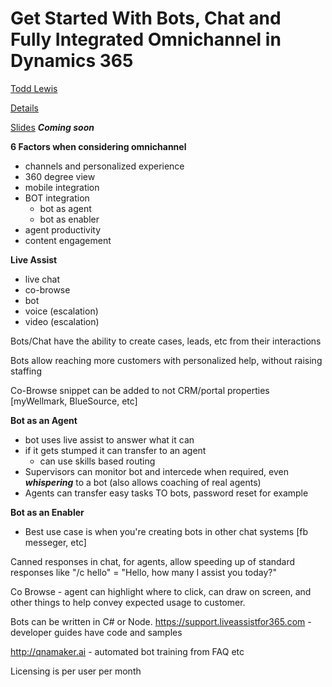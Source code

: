 # Get Started With Bots, Chat and Fully Integrated Omnichannel in Dynamics 365

[Todd Lewis](https://www.eventscribe.com/2019/FOCUS/fsPopup.asp?Mode=presenterInfo&PresenterID=597201&embedded=false)

[Details](https://www.eventscribe.com/2019/FOCUS/fsPopup.asp?embedded=true&Mode=presInfo&PresentationID=502664)

[Slides]()  ***Coming soon***

**6 Factors when considering omnichannel**
- channels and personalized experience
- 360 degree view
- mobile integration
- BOT integration
  - bot as agent
  - bot as enabler
- agent productivity
- content engagement

**Live Assist**
- live chat
- co-browse
- bot
- voice (escalation)
- video (escalation)

Bots/Chat have the ability to create cases, leads, etc from their interactions

Bots allow reaching more customers with personalized help, without raising staffing

Co-Browse snippet can be added to not CRM/portal properties [myWellmark, BlueSource, etc]

**Bot as an Agent**
- bot uses live assist to answer what it can
- if it gets stumped it can transfer to an agent
  - can use skills based routing 
- Supervisors can monitor bot and intercede when required, even ***whispering*** to a bot (also allows coaching of real agents)
- Agents can transfer easy tasks TO bots, password reset for example

**Bot as an Enabler**
- Best use case is when you're creating bots in other chat systems [fb messeger, etc]


Canned responses in chat, for agents, allow speeding up of standard responses like "/c hello" = "Hello, how many I assist you today?"

Co Browse - agent can highlight where to click, can draw on screen, and other things to help convey expected usage to customer.

Bots can be written in C# or Node.
https://support.liveassistfor365.com - developer guides have code and samples

http://qnamaker.ai - automated bot training from FAQ etc

Licensing is per user per month

